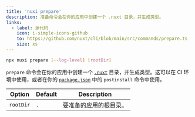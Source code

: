 ```yaml
---
title: 'nuxi prepare'
description: 准备命令会在你的应用中创建一个 .nuxt 目录，并生成类型。
links:
  - label: 源代码
    icon: i-simple-icons-github
    to: https://github.com/nuxt/cli/blob/main/src/commands/prepare.ts
    size: xs
---
```


```bash [Terminal]
npx nuxi prepare [--log-level] [rootDir]
```

`prepare` 命令会在你的应用中创建一个 [`.nuxt`](/docs/guide/directory-structure/nuxt) 目录，并生成类型。这可以在 CI 环境中使用，或者在你的 [`package.json`](/docs/guide/directory-structure/package) 中的 `postinstall` 命令中使用。

Option        | Default          | Description
-------------------------|-----------------|------------------
`rootDir` | `.` | 要准备的应用的根目录。

